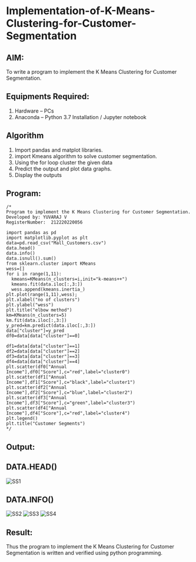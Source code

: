 # Implementation-of-K-Means-Clustering-for-Customer-Segmentation

## AIM:
To write a program to implement the K Means Clustering for Customer Segmentation.

## Equipments Required:
1. Hardware – PCs
2. Anaconda – Python 3.7 Installation / Jupyter notebook

## Algorithm
1. Import pandas and matplot libraries.
2. import Kmeans algorithm to solve customer segmentation.
3. Using the for loop cluster the given data
4. Predict the output and plot data graphs.
5. Display the outputs
 

## Program:
```
/*
Program to implement the K Means Clustering for Customer Segmentation.
Developed by: YUVARAJ V
RegisterNumber:  212220220056

import pandas as pd
import matplotlib.pyplot as plt
data=pd.read_csv("Mall_Customers.csv")
data.head()
data.info()
data.isnull().sum()
from sklearn.cluster import KMeans
wess=[]
for i in range(1,11):
  kmeans=KMeans(n_clusters=i,init="k-means++")
  kmeans.fit(data.iloc[:,3:])
  wess.append(kmeans.inertia_)
plt.plot(range(1,11),wess);
plt.xlabel("no of clusters")
plt.ylabel("wess")
plt.title("elbow method")
km=KMeans(n_clusters=5)
km.fit(data.iloc[:,3:])
y_pred=km.predict(data.iloc[:,3:])
data["cluster"]=y_pred
df0=data[data["cluster"]==0]

df1=data[data["cluster"]==1]
df2=data[data["cluster"]==2]
df3=data[data["cluster"]==3]
df4=data[data["cluster"]==4]
plt.scatter(df0["Annual Income"],df0["Score"],c="red",label="cluster0")
plt.scatter(df1["Annual Income"],df1["Score"],c="black",label="cluster1")
plt.scatter(df2["Annual Income"],df2["Score"],c="blue",label="cluster2")
plt.scatter(df3["Annual Income"],df3["Score"],c="green",label="cluster3")
plt.scatter(df4["Annual Income"],df4["Score"],c="red",label="cluster4")
plt.legend()
plt.title("Customer Segments")
*/
```

## Output:
## DATA.HEAD()
![SS1](https://user-images.githubusercontent.com/115924983/200126693-cdaff686-9ba5-47d8-9474-a182ca67e2e9.png)

## DATA.INFO()
![SS2](https://user-images.githubusercontent.com/115924983/200126742-7b580cac-48d5-4115-b1ef-88843d489326.png)
![SS3](https://user-images.githubusercontent.com/115924983/200126761-263c50f2-2603-4265-9a3d-b186d2ddff5b.png)
![SS4](https://user-images.githubusercontent.com/115924983/200126788-5802213d-68fc-485b-8df3-0ee917a8c691.png)


## Result:
Thus the program to implement the K Means Clustering for Customer Segmentation is written and verified using python programming.
